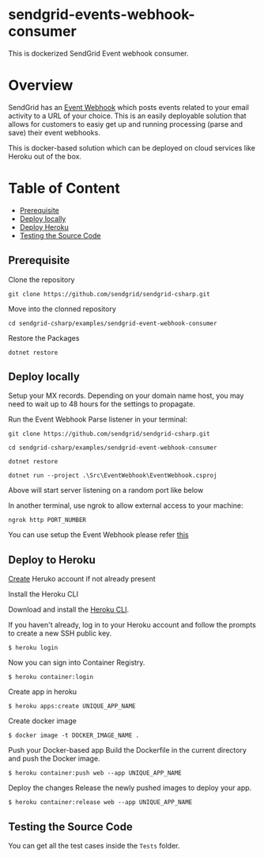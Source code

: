 # sendgrid-events-webhook-consumer
This is dockerized SendGrid Event webhook consumer.
# Overview

SendGrid has an [Event Webhook](https://sendgrid.com/docs/API_Reference/Event_Webhook/event.html) which posts events related to your email activity to a URL of your choice. This is an easily deployable solution that allows for customers to easiy get up and running processing (parse and save) their event webhooks. 

This is docker-based solution which can be deployed on cloud services like Heroku out of the box.

# Table of Content
- [Prerequisite](#prerequisite)
- [Deploy locally](#deploy_locally)
- [Deploy Heroku](#deploy_heroku)
- [Testing the Source Code](#testing_the_source_code)

<a name="prerequisite"></a>
## Prerequisite

Clone the repository
```
git clone https://github.com/sendgrid/sendgrid-csharp.git
```

Move into the clonned repository
```
cd sendgrid-csharp/examples/sendgrid-event-webhook-consumer
```

Restore the Packages
```
dotnet restore
```

<a name="deploy_locally"></a>
## Deploy locally
Setup your MX records. Depending on your domain name host, you may need to wait up to 48 hours for the settings to propagate.

Run the Event Webhook Parse listener in your terminal:
```
git clone https://github.com/sendgrid/sendgrid-csharp.git

cd sendgrid-csharp/examples/sendgrid-event-webhook-consumer

dotnet restore

dotnet run --project .\Src\EventWebhook\EventWebhook.csproj
```
Above will start server listening on a random port like below

In another terminal, use ngrok to allow external access to your machine:
```
ngrok http PORT_NUMBER
```

You can use setup the Event Webhook please refer [this](https://sendgrid.com/docs/API_Reference/Event_Webhook/getting_started_event_webhook.html#-Getting-started)

<a name="deploy_heroku"></a>
## Deploy to Heroku

[Create](https://signup.heroku.com/) Heruko account if not already present

Install the Heroku CLI

Download and install the [Heroku CLI](https://devcenter.heroku.com/articles/heroku-command-line).

If you haven't already, log in to your Heroku account and follow the prompts to create a new SSH public key.
```
$ heroku login
```

Now you can sign into Container Registry.
```
$ heroku container:login
```

Create app in heroku
```
$ heroku apps:create UNIQUE_APP_NAME
```

Create docker image
```
$ docker image -t DOCKER_IMAGE_NAME .
```

Push your Docker-based app
Build the Dockerfile in the current directory and push the Docker image.
```
$ heroku container:push web --app UNIQUE_APP_NAME
```

Deploy the changes
Release the newly pushed images to deploy your app.
```
$ heroku container:release web --app UNIQUE_APP_NAME
```

<a name="testing_the_source_code"></a>
## Testing the Source Code
You can get all the test cases inside the `Tests` folder.
